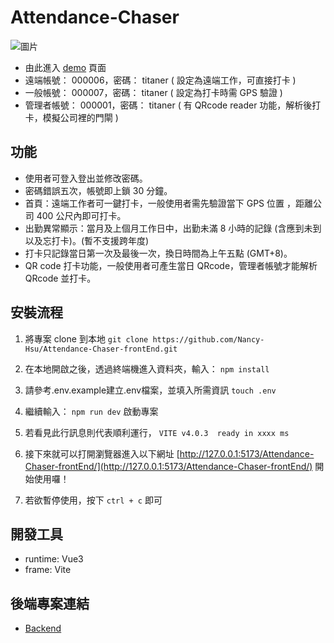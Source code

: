 # Attendance-Chaser
![圖片](https://user-images.githubusercontent.com/108853120/214905060-c538bee8-b65b-48ad-903f-567ac493de96.png)

- 由此進入 [demo](https://nancy-hsu.github.io/Attendance-Chaser-frontEnd/#/login) 頁面
- 遠端帳號： 000006，密碼： titaner ( 設定為遠端工作，可直接打卡 )
- 一般帳號： 000007，密碼： titaner ( 設定為打卡時需 GPS 驗證 )
- 管理者帳號： 000001，密碼： titaner ( 有 QRcode reader 功能，解析後打卡，模擬公司裡的門閘 )

## 功能
- 使用者可登入登出並修改密碼。
- 密碼錯誤五次，帳號即上鎖 30 分鐘。
- 首頁：遠端工作者可一鍵打卡，一般使用者需先驗證當下 GPS 位置 ，距離公司 400 公尺內即可打卡。
- 出勤異常顯示：當月及上個月工作日中，出勤未滿 8 小時的記錄 (含應到未到以及忘打卡)。(暫不支援跨年度)
- 打卡只記錄當日第一次及最後一次，換日時間為上午五點 (GMT+8)。
- QR code 打卡功能，一般使用者可產生當日 QRcode，管理者帳號才能解析 QRcode 並打卡。

## 安裝流程

1. 將專案 clone 到本地 `git clone https://github.com/Nancy-Hsu/Attendance-Chaser-frontEnd.git`

2. 在本地開啟之後，透過終端機進入資料夾，輸入： `npm install`

3. 請參考.env.example建立.env檔案，並填入所需資訊 `touch .env`

4. 繼續輸入： `npm run dev`  啟動專案 

5. 若看見此行訊息則代表順利運行， `VITE v4.0.3  ready in xxxx ms`

6. 接下來就可以打開瀏覽器進入以下網址 [http://127.0.0.1:5173/Attendance-Chaser-frontEnd/](http://127.0.0.1:5173/Attendance-Chaser-frontEnd/) 開始使用囉！

7. 若欲暫停使用，按下 `ctrl + c` 即可

## 開發工具
- runtime: Vue3
- frame: Vite

## 後端專案連結
- [Backend](https://github.com/Nancy-Hsu/Attendance-Chaser-backend) 

